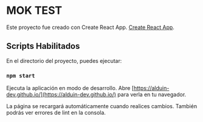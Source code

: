 # MOK TEST

Este proyecto fue creado con Create React App. [Create React App](https://github.com/facebook/create-react-app).

## Scripts Habilitados

En el directorio del proyecto, puedes ejecutar:

### `npm start`

Ejecuta la aplicación en modo de desarrollo.
Abre [https://alduin-dev.github.io/](https://alduin-dev.github.io/) para verla en tu navegador.

La página se recargará automáticamente cuando realices cambios.
También podrás ver errores de lint en la consola.
